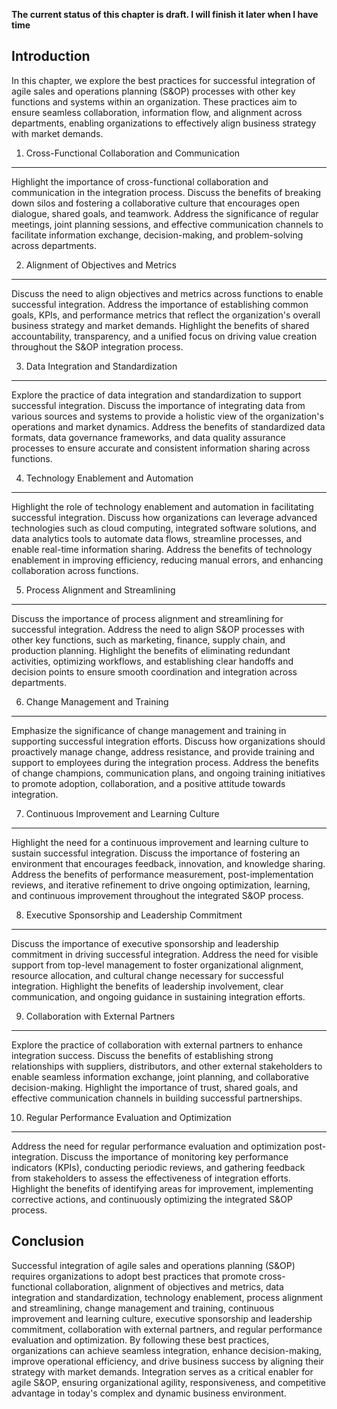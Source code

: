 **The current status of this chapter is draft. I will finish it later when I have time**

Introduction
------------

In this chapter, we explore the best practices for successful integration of agile sales and operations planning (S\&OP) processes with other key functions and systems within an organization. These practices aim to ensure seamless collaboration, information flow, and alignment across departments, enabling organizations to effectively align business strategy with market demands.

1. Cross-Functional Collaboration and Communication
---------------------------------------------------

Highlight the importance of cross-functional collaboration and communication in the integration process. Discuss the benefits of breaking down silos and fostering a collaborative culture that encourages open dialogue, shared goals, and teamwork. Address the significance of regular meetings, joint planning sessions, and effective communication channels to facilitate information exchange, decision-making, and problem-solving across departments.

2. Alignment of Objectives and Metrics
--------------------------------------

Discuss the need to align objectives and metrics across functions to enable successful integration. Address the importance of establishing common goals, KPIs, and performance metrics that reflect the organization's overall business strategy and market demands. Highlight the benefits of shared accountability, transparency, and a unified focus on driving value creation throughout the S\&OP integration process.

3. Data Integration and Standardization
---------------------------------------

Explore the practice of data integration and standardization to support successful integration. Discuss the importance of integrating data from various sources and systems to provide a holistic view of the organization's operations and market dynamics. Address the benefits of standardized data formats, data governance frameworks, and data quality assurance processes to ensure accurate and consistent information sharing across functions.

4. Technology Enablement and Automation
---------------------------------------

Highlight the role of technology enablement and automation in facilitating successful integration. Discuss how organizations can leverage advanced technologies such as cloud computing, integrated software solutions, and data analytics tools to automate data flows, streamline processes, and enable real-time information sharing. Address the benefits of technology enablement in improving efficiency, reducing manual errors, and enhancing collaboration across functions.

5. Process Alignment and Streamlining
-------------------------------------

Discuss the importance of process alignment and streamlining for successful integration. Address the need to align S\&OP processes with other key functions, such as marketing, finance, supply chain, and production planning. Highlight the benefits of eliminating redundant activities, optimizing workflows, and establishing clear handoffs and decision points to ensure smooth coordination and integration across departments.

6. Change Management and Training
---------------------------------

Emphasize the significance of change management and training in supporting successful integration efforts. Discuss how organizations should proactively manage change, address resistance, and provide training and support to employees during the integration process. Address the benefits of change champions, communication plans, and ongoing training initiatives to promote adoption, collaboration, and a positive attitude towards integration.

7. Continuous Improvement and Learning Culture
----------------------------------------------

Highlight the need for a continuous improvement and learning culture to sustain successful integration. Discuss the importance of fostering an environment that encourages feedback, innovation, and knowledge sharing. Address the benefits of performance measurement, post-implementation reviews, and iterative refinement to drive ongoing optimization, learning, and continuous improvement throughout the integrated S\&OP process.

8. Executive Sponsorship and Leadership Commitment
--------------------------------------------------

Discuss the importance of executive sponsorship and leadership commitment in driving successful integration. Address the need for visible support from top-level management to foster organizational alignment, resource allocation, and cultural change necessary for successful integration. Highlight the benefits of leadership involvement, clear communication, and ongoing guidance in sustaining integration efforts.

9. Collaboration with External Partners
---------------------------------------

Explore the practice of collaboration with external partners to enhance integration success. Discuss the benefits of establishing strong relationships with suppliers, distributors, and other external stakeholders to enable seamless information exchange, joint planning, and collaborative decision-making. Highlight the importance of trust, shared goals, and effective communication channels in building successful partnerships.

10. Regular Performance Evaluation and Optimization
---------------------------------------------------

Address the need for regular performance evaluation and optimization post-integration. Discuss the importance of monitoring key performance indicators (KPIs), conducting periodic reviews, and gathering feedback from stakeholders to assess the effectiveness of integration efforts. Highlight the benefits of identifying areas for improvement, implementing corrective actions, and continuously optimizing the integrated S\&OP process.

Conclusion
----------

Successful integration of agile sales and operations planning (S\&OP) requires organizations to adopt best practices that promote cross-functional collaboration, alignment of objectives and metrics, data integration and standardization, technology enablement, process alignment and streamlining, change management and training, continuous improvement and learning culture, executive sponsorship and leadership commitment, collaboration with external partners, and regular performance evaluation and optimization. By following these best practices, organizations can achieve seamless integration, enhance decision-making, improve operational efficiency, and drive business success by aligning their strategy with market demands. Integration serves as a critical enabler for agile S\&OP, ensuring organizational agility, responsiveness, and competitive advantage in today's complex and dynamic business environment.
